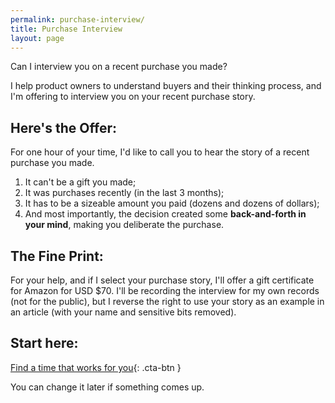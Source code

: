 ```yaml
---
permalink: purchase-interview/
title: Purchase Interview
layout: page
---
```


Can I interview you on a recent purchase you made?

I help product owners to understand buyers and their thinking process, and I'm offering to interview you on your recent purchase story.

## Here's the Offer:

For one hour of your time, I'd like to call you to hear the story of a recent purchase you made.

1. It can't be a gift you made;
2. It was purchases recently (in the last 3 months);
3. It has to be a sizeable amount you paid (dozens and dozens of dollars);
4. And most importantly, the decision created some **back-and-forth in your mind**, making you deliberate the purchase.

## The Fine Print:

For your help, and if I select your purchase story, I'll offer a gift certificate for Amazon for USD $70. I'll be recording the interview for my own records (not for the public), but I reverse the right to use your story as an example in an article (with your name and sensitive bits removed).

## Start here:

[Find a time that works for you](https://savvycal.com/pascallaliberte/purchase-interview){: .cta-btn }

You can change it later if something comes up.
